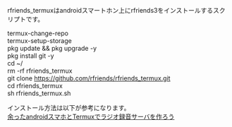 rfriends_termuxはandroidスマートホン上にrfriends3をインストールするスクリプトです。  

termux-change-repo  
termux-setup-storage  
pkg update && pkg upgrade -y  
pkg install git -y  
cd ~/  
rm -rf rfriends_termux  
git clone https://github.com/rfriends/rfriends_termux.git  
cd rfriends_termux  
sh rfriends_termux.sh  
  
インストール方法は以下が参考になります。   
[余ったandroidスマホとTermuxでラジオ録音サーバを作ろう](https://github.com/rfriends/rfriends_termux/wiki)

